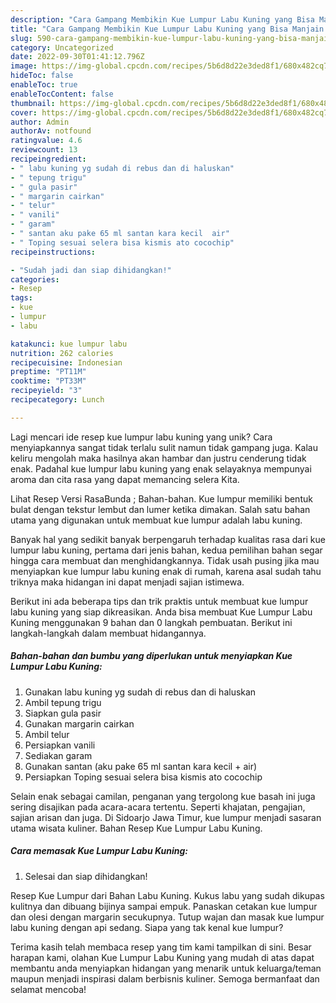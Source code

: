 ```yaml
---
description: "Cara Gampang Membikin Kue Lumpur Labu Kuning yang Bisa Manjain Lidah"
title: "Cara Gampang Membikin Kue Lumpur Labu Kuning yang Bisa Manjain Lidah"
slug: 590-cara-gampang-membikin-kue-lumpur-labu-kuning-yang-bisa-manjain-lidah
category: Uncategorized
date: 2022-09-30T01:41:12.796Z
image: https://img-global.cpcdn.com/recipes/5b6d8d22e3ded8f1/680x482cq70/kue-lumpur-labu-kuning-foto-resep-utama.jpg
hideToc: false
enableToc: true
enableTocContent: false
thumbnail: https://img-global.cpcdn.com/recipes/5b6d8d22e3ded8f1/680x482cq70/kue-lumpur-labu-kuning-foto-resep-utama.jpg
cover: https://img-global.cpcdn.com/recipes/5b6d8d22e3ded8f1/680x482cq70/kue-lumpur-labu-kuning-foto-resep-utama.jpg
author: Admin
authorAv: notfound
ratingvalue: 4.6
reviewcount: 13
recipeingredient:
- " labu kuning yg sudah di rebus dan di haluskan"
- " tepung trigu"
- " gula pasir"
- " margarin cairkan"
- " telur"
- " vanili"
- " garam"
- " santan aku pake 65 ml santan kara kecil  air"
- " Toping sesuai selera bisa kismis ato cocochip"
recipeinstructions:

- "Sudah jadi dan siap dihidangkan!"
categories:
- Resep
tags:
- kue
- lumpur
- labu

katakunci: kue lumpur labu 
nutrition: 262 calories
recipecuisine: Indonesian
preptime: "PT11M"
cooktime: "PT33M"
recipeyield: "3"
recipecategory: Lunch

---
```





Lagi mencari ide resep kue lumpur labu kuning yang unik? Cara menyiapkannya sangat tidak terlalu sulit namun tidak gampang juga. Kalau keliru mengolah maka hasilnya akan hambar dan justru cenderung tidak enak. Padahal kue lumpur labu kuning yang enak selayaknya mempunyai aroma dan cita rasa yang dapat memancing selera Kita.





Lihat Resep Versi RasaBunda ; Bahan-bahan. Kue lumpur memiliki bentuk bulat dengan tekstur lembut dan lumer ketika dimakan. Salah satu bahan utama yang digunakan untuk membuat kue lumpur adalah labu kuning.

Banyak hal yang sedikit banyak berpengaruh terhadap kualitas rasa dari kue lumpur labu kuning, pertama dari jenis bahan, kedua pemilihan bahan segar hingga cara membuat dan menghidangkannya. Tidak usah pusing jika mau menyiapkan kue lumpur labu kuning enak di rumah, karena asal sudah tahu triknya maka hidangan ini dapat menjadi sajian istimewa.






Berikut ini ada beberapa tips dan trik praktis untuk membuat kue lumpur labu kuning yang siap dikreasikan. Anda bisa membuat Kue Lumpur Labu Kuning menggunakan 9 bahan dan 0 langkah pembuatan. Berikut ini langkah-langkah dalam membuat hidangannya.

<!--inarticleads1-->

##### Bahan-bahan dan bumbu yang diperlukan untuk menyiapkan Kue Lumpur Labu Kuning:

1. Gunakan  labu kuning yg sudah di rebus dan di haluskan
1. Ambil  tepung trigu
1. Siapkan  gula pasir
1. Gunakan  margarin cairkan
1. Ambil  telur
1. Persiapkan  vanili
1. Sediakan  garam
1. Gunakan  santan (aku pake 65 ml santan kara kecil + air)
1. Persiapkan  Toping sesuai selera bisa kismis ato cocochip


Selain enak sebagai camilan, penganan yang tergolong kue basah ini juga sering disajikan pada acara-acara tertentu. Seperti khajatan, pengajian, sajian arisan dan juga. Di Sidoarjo Jawa Timur, kue lumpur menjadi sasaran utama wisata kuliner. Bahan Resep Kue Lumpur Labu Kuning. 

<!--inarticleads2-->

##### Cara memasak Kue Lumpur Labu Kuning:


1. Selesai dan siap dihidangkan!

Resep Kue Lumpur dari Bahan Labu Kuning. Kukus labu yang sudah dikupas kulitnya dan dibuang bijinya sampai empuk. Panaskan cetakan kue lumpur dan olesi dengan margarin secukupnya. Tutup wajan dan masak kue lumpur labu kuning dengan api sedang. Siapa yang tak kenal kue lumpur? 

Terima kasih telah membaca resep yang tim kami tampilkan di sini. Besar harapan kami, olahan Kue Lumpur Labu Kuning yang mudah di atas dapat membantu anda menyiapkan hidangan yang menarik untuk keluarga/teman maupun menjadi inspirasi dalam berbisnis kuliner. Semoga bermanfaat dan selamat mencoba!
